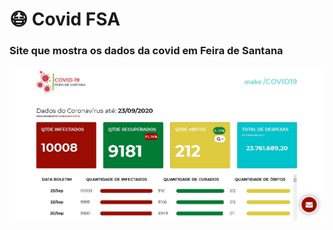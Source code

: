# 😷 Covid FSA
### Site que mostra os dados da covid em Feira de Santana

![Print da tela inicial](print.jpg?raw=true "Print do começo da homepage")


